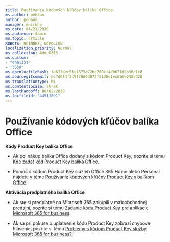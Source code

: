 ```yaml
---
title: Používanie kódových kľúčov balíka Office
ms.author: pebaum
author: pebaum
manager: mnirkhe
ms.date: 04/21/2020
ms.audience: Admin
ms.topic: article
ROBOTS: NOINDEX, NOFOLLOW
localization_priority: Normal
ms.collection: Adm_O365
ms.custom:
- "9001421"
- "3550"
ms.openlocfilehash: fa61fdec91e1375a72bc209ff4d0671d6b36d1c8
ms.sourcegitcommit: bc7d6f4f3c9f7060d073f5130e1ec856e248d020
ms.translationtype: MT
ms.contentlocale: sk-SK
ms.lasthandoff: 06/02/2020
ms.locfileid: "44511091"
---
```

# <a name="using-office-product-keys"></a>Používanie kódových kľúčov balíka Office

**Kódy Product Key balíka Office**

- Ak bol nákup balíka Office dodaný s kódom Product Key, pozrite si tému [Kde zadať kód Product Key balíka Office](https://support.office.com/article/Where-to-enter-your-Office-product-key-0a82e5ae-739e-4b92-a6f4-2ec780c185db).

- Pomoc s kódom Product Key služieb Office 365 Home alebo Personal nájdete v téme [Používanie kódových kľúčov Product Key s balíkom Office](https://support.office.com/article/using-product-keys-with-office-12a5763a-d45c-4685-8c95-a44500213759).

**Aktivácia predplatného balíka Office** 
- Ak ste si predplatné na Microsoft 365 zakúpili v maloobchodnej predajni, pozrite si tému [Zadanie kódu Product Key pre aplikácie Microsoft 365 for business](https://docs.microsoft.com/microsoft-365/commerce/enter-your-product-key).

- Ak sa pri pokuse o uplatnenie kódu Product Key zobrazí chybové hlásenie, pozrite si tému [Problémy s kódom Product Key služby Microsoft 365 for business?](https://docs.microsoft.com/microsoft-365/commerce/product-key-errors-and-solutions)
